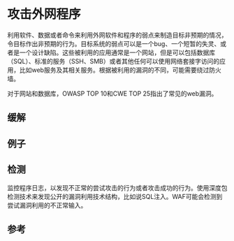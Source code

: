 # 攻击外网程序

利用软件、数据或者命令来利用外网软件和程序的弱点来制造目标非预期的情况，令目标作出非预期的行为。目标系统的弱点可以是一个bug、一个短暂的失灵、或者是一个设计缺陷。这些被利用的应用通常是一个网站，但是可以包括数据库（SQL）、标准的服务（SSH、SMB）或者其他任何可以使用网络套接字访问的应用，比如web服务及其相关服务。根据被利用的漏洞的不同，可能需要绕过防火墙。

对于网站和数据库，OWASP TOP 10和CWE TOP 25指出了常见的web漏洞。

## 缓解

## 例子

## 检测

监控程序日志，以发现不正常的尝试攻击的行为或者攻击成功的行为。使用深度包检测技术来发现公开的漏洞利用技术结构，比如说SQL注入。WAF可能会检测到尝试漏洞利用的不正常输入。

## 参考




